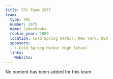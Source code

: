 ```yaml
---
title: FRC Team 2875
team:
  type: FRC
  number: 2875
  name: CyberHawks
  rookie_year: 2009
  location: Cold Spring Harbor, New York, USA
  sponsors:
    - Cold Spring Harbor High School
  links:
    Website: 
---
```

No content has been added for this team